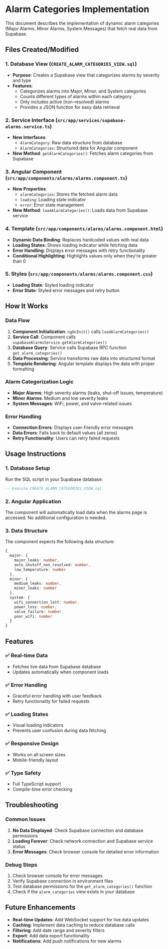 # Alarm Categories Implementation

This document describes the implementation of dynamic alarm categories (Major Alarms, Minor Alarms, System Messages) that fetch real data from Supabase.

## Files Created/Modified

### 1. Database View (`CREATE_ALARM_CATEGORIES_VIEW.sql`)
- **Purpose**: Creates a Supabase view that categorizes alarms by severity and type
- **Features**:
  - Categorizes alarms into Major, Minor, and System categories
  - Counts different types of alarms within each category
  - Only includes active (non-resolved) alarms
  - Provides a JSON function for easy data retrieval

### 2. Service Interface (`src/app/services/supabase-alarms.service.ts`)
- **New Interfaces**:
  - `AlarmCategory`: Raw data structure from database
  - `AlarmCategories`: Structured data for Angular component
- **New Method**: `getAlarmCategories()`: Fetches alarm categories from Supabase

### 3. Angular Component (`src/app/components/alarms/alarms.component.ts`)
- **New Properties**:
  - `alarmCategories`: Stores the fetched alarm data
  - `loading`: Loading state indicator
  - `error`: Error state management
- **New Method**: `loadAlarmCategories()`: Loads data from Supabase service

### 4. Template (`src/app/components/alarms/alarms.component.html`)
- **Dynamic Data Binding**: Replaces hardcoded values with real data
- **Loading States**: Shows loading indicator while fetching data
- **Error Handling**: Displays error messages with retry functionality
- **Conditional Highlighting**: Highlights values only when they're greater than 0

### 5. Styles (`src/app/components/alarms/alarms.component.css`)
- **Loading State**: Styled loading indicator
- **Error State**: Styled error messages and retry button

## How It Works

### Data Flow
1. **Component Initialization**: `ngOnInit()` calls `loadAlarmCategories()`
2. **Service Call**: Component calls `supabaseAlarmsService.getAlarmCategories()`
3. **Database Query**: Service calls Supabase RPC function `get_alarm_categories()`
4. **Data Processing**: Service transforms raw data into structured format
5. **Template Rendering**: Angular template displays the data with proper formatting

### Alarm Categorization Logic
- **Major Alarms**: High severity alarms (leaks, shut-off issues, temperature)
- **Minor Alarms**: Medium and low severity leaks
- **System Messages**: WiFi, power, and valve-related issues

### Error Handling
- **Connection Errors**: Displays user-friendly error messages
- **Data Errors**: Falls back to default values (all zeros)
- **Retry Functionality**: Users can retry failed requests

## Usage Instructions

### 1. Database Setup
Run the SQL script in your Supabase database:
```sql
-- Execute CREATE_ALARM_CATEGORIES_VIEW.sql
```

### 2. Angular Application
The component will automatically load data when the alarms page is accessed. No additional configuration is needed.

### 3. Data Structure
The component expects the following data structure:
```typescript
{
  major: {
    major_leaks: number,
    auto_shutoff_non_resolved: number,
    low_temperature: number
  },
  minor: {
    medium_leaks: number,
    minor_leaks: number
  },
  system: {
    wifi_connection_lost: number,
    power_loss: number,
    valve_failure: number,
    poor_wifi: number
  }
}
```

## Features

### ✅ Real-time Data
- Fetches live data from Supabase database
- Updates automatically when component loads

### ✅ Error Handling
- Graceful error handling with user feedback
- Retry functionality for failed requests

### ✅ Loading States
- Visual loading indicators
- Prevents user confusion during data fetching

### ✅ Responsive Design
- Works on all screen sizes
- Mobile-friendly layout

### ✅ Type Safety
- Full TypeScript support
- Compile-time error checking

## Troubleshooting

### Common Issues
1. **No Data Displayed**: Check Supabase connection and database permissions
2. **Loading Forever**: Check network connection and Supabase service status
3. **Error Messages**: Check browser console for detailed error information

### Debug Steps
1. Check browser console for error messages
2. Verify Supabase connection in environment files
3. Test database permissions for the `get_alarm_categories()` function
4. Check if the `alarm_categories` view exists in your database

## Future Enhancements

- **Real-time Updates**: Add WebSocket support for live data updates
- **Caching**: Implement data caching to reduce database calls
- **Filtering**: Add date range and severity filters
- **Export**: Add data export functionality
- **Notifications**: Add push notifications for new alarms
